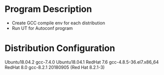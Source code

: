 # Program Description
- Create GCC compile env for each distribution
- Run UT for Autoconf program

# Distribution Configuration
Ubuntu18.04.2 gcc-7.4.0
Ubuntu18.04.1 
RedHat 7.6 gcc-4.8.5-36.el7.x86_64 
RedHat 8.0 gcc-8.2.1 20180905 (Red Hat 8.2.1-3)

